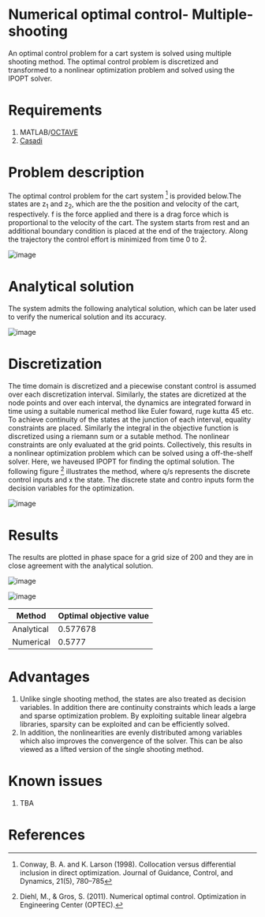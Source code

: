 # Numerical optimal control- Multiple-shooting

An optimal control problem for a cart system is solved using multiple shooting method. The optimal control problem is discretized and transformed to a nonlinear optimization problem and solved using the IPOPT solver.

# Requirements
1. MATLAB/[OCTAVE](https://octave.org/)
2. [Casadi](https://web.casadi.org/)

# Problem description

The optimal control problem for the cart system [^1] is provided below.The states are z<sub>1</sub> and z<sub>2</sub>, which are the the position and velocity of the cart, respectively. f is the force applied and there is a drag force which is proportional to the velocity of the cart. The system starts from rest and an additional boundary condition is placed at the end of the trajectory. Along the trajectory the control effort is minimized from time 0 to 2.

![image](https://user-images.githubusercontent.com/16457676/236567436-9d87b891-e74f-4299-802c-a394693c1f60.png)

# Analytical solution

The system admits the following analytical solution, which can be later used to verify the numerical solution and its accuracy.

![image](https://user-images.githubusercontent.com/16457676/236629178-b6da4837-b1d8-454d-9ec4-2d67fb1abeba.png)

# Discretization

The time domain is discretized and a piecewise constant control is assumed over each discretization interval. Similarly, the states are dicretized at the node points and over each interval, the dynamics are integrated forward in time using a suitable numerical method like Euler foward, ruge kutta 45 etc. To achieve continuity of the states at the junction of each interval, equality constraints are placed. Similarly the integral in the objective function is discretized using a riemann sum or a sutable method. The nonlinear constraints are only evaluated at the grid points. Collectively, this results in a nonlinear optimization problem which can be solved using a off-the-shelf solver. Here, we haveused IPOPT for finding the optimal solution. The following figure [^2] illustrates the method, where q/s represents the discrete control inputs and x the state. The discrete state and contro inputs form the decision variables for the optimization.

![image](https://github.com/sandeep026/Numerical-optimal-control--Multiple-shooting/assets/16457676/59597e12-634f-4109-b0d4-8c7bf85d1a11)

# Results

The results are plotted in phase space for a grid size of 200 and they are in close agreement with the analytical solution.

![image](https://github.com/sandeep026/Numerical-optimal-control--Multiple-shooting/assets/16457676/00d8680b-3f4f-422e-bca6-dab1da1e73ed)

![image](https://github.com/sandeep026/Numerical-optimal-control--Multiple-shooting/assets/16457676/074208a9-480e-4f6d-ab04-e684db9e88c3)

|Method|Optimal objective value|
|---|---|
|Analytical|0.577678|
|Numerical|0.5777|

# Advantages

1. Unlike single shooting method, the states are also treated as decision variables. In addition there are continuity constraints which leads a large and sparse optimization problem. By exploiting suitable linear algebra libraries, sparsity can be exploited and can be efficiently solved. 
2. In addition, the nonlinearities are evenly distributed among variables which also improves the convergence of the solver. This can be also viewed as a lifted version of the single shooting method.

# Known issues

1. TBA 

# References

[^1]: Conway, B. A. and K. Larson (1998). Collocation versus differential inclusion in direct optimization. Journal of Guidance, Control, and Dynamics, 21(5), 780–785

[^2]: Diehl, M., & Gros, S. (2011). Numerical optimal control. Optimization in Engineering Center (OPTEC).

[^3]: Albersmeyer, J., & Diehl, M. (2010). The lifted Newton method and its application in optimization. SIAM Journal on Optimization, 20(3), 1655-1684.
